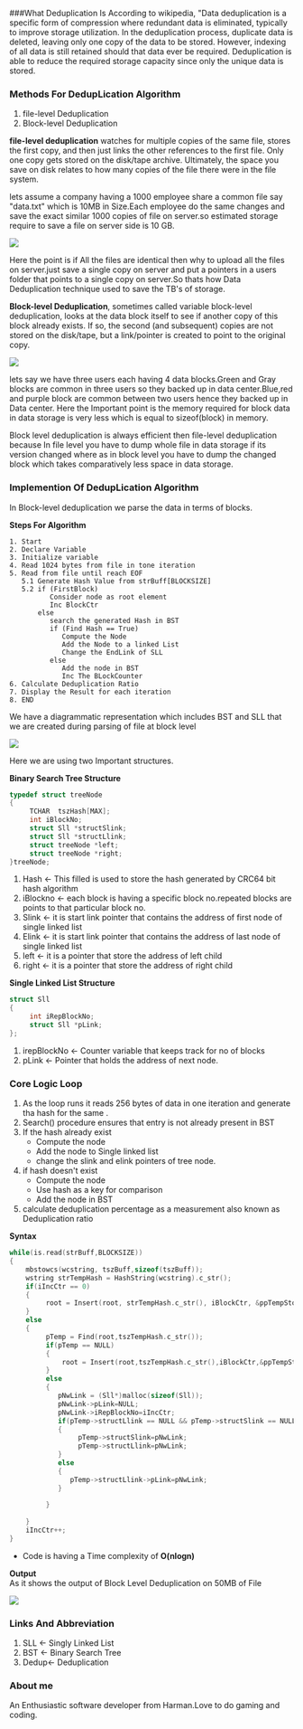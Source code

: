 ###What Deduplication Is
According to wikipedia, "Data deduplication is a specific form of compression where redundant data is eliminated, typically to improve storage utilization. In the deduplication process, duplicate data is deleted, leaving only one copy of the data to be stored. However, indexing of all data is still retained should that data ever be required. Deduplication is able to reduce the required storage capacity since only the unique data is stored. 

### Methods For DedupLication Algorithm
1. file-level Deduplication
2. Block-level Deduplication

**file-level deduplication** watches for multiple copies of the same file, stores the first copy, and then just links the other references to the first file. Only one copy gets stored on the disk/tape archive. Ultimately, the space you save on disk relates to how many copies of the file there were in the file system.

lets assume a company having a 1000 employee share a common file say "data.txt" which is 10MB in Size.Each employee do the same changes and save the exact similar 1000 copies of file on server.so estimated storage require to save a file on server side is 10 GB.

![](https://cloud.githubusercontent.com/assets/13395805/9021561/ab1729ee-3865-11e5-824d-1fdc4b5756b6.png)

Here the point is if All the files are identical then why to upload all the files on server.just save a single copy on server and put a pointers in a users folder that points to a single copy on server.So thats how Data Deduplication technique used to save the TB's of storage.

**Block-level Deduplication**, sometimes called variable block-level deduplication, looks at the data block itself to see if another copy of this block already exists. If so, the second (and subsequent) copies are not stored on the disk/tape, but a link/pointer is created to point to the original copy.

![](https://cloud.githubusercontent.com/assets/13395805/9022930/41e1a472-38a6-11e5-8535-a34e095b5be9.PNG)

lets say we have three users each having 4 data blocks.Green and Gray blocks are common in three users so they backed up in data center.Blue,red and purple block are common between two users hence they backed up in Data center.
Here the Important point is the memory required for block data in data storage is very less which is equal to sizeof(block) in memory.

Block level deduplication is always efficient then file-level deduplication because In file level you have to dump whole file in data storage if its version changed where as in block level you have to dump the changed block which takes comparatively less space in data storage.

### Implemention Of DedupLication Algorithm 
In Block-level deduplication we parse the data in terms of blocks.

**Steps For Algorithm**

```
1. Start
2. Declare Variable 
3. Initialize variable
4. Read 1024 bytes from file in tone iteration
5. Read from file until reach EOF
   5.1 Generate Hash Value from strBuff[BLOCKSIZE]
   5.2 if (FirstBlock) 
          Consider node as root element
          Inc BlockCtr
       else
          search the generated Hash in BST
          if (Find Hash == True)
             Compute the Node
             Add the Node to a linked List 
             Change the EndLink of SLL
          else
             Add the node in BST
             Inc The BLockCounter
6. Calculate Deduplication Ratio
7. Display the Result for each iteration
8. END 
```
We have a diagrammatic representation which includes BST and SLL that we are created during parsing of file at block level

![](https://cloud.githubusercontent.com/assets/13395805/9023169/21f82642-38ae-11e5-977c-2ad0e508ab95.PNG)

Here we are using two Important structures.

**Binary Search Tree Structure**
```C
typedef struct treeNode
{
     TCHAR  tszHash[MAX];
     int iBlockNo;
     struct Sll *structSlink;
     struct Sll *structLlink;
     struct treeNode *left;
     struct treeNode *right;
}treeNode;

```
1. Hash <- This filled is used to store the hash generated by CRC64 bit hash algorithm
2. iBlockno <- each block is having a specific block no.repeated blocks are points to that particular block no.
3. Slink <- it is start link pointer that contains the address of first node of single linked list
4. Elink <- it is start link pointer that contains the address of last node of single linked list
5. left <-  it is a pointer that store the address of left child 
6. right <- it is a pointer that store the address of right child 

**Single Linked List Structure**

```C
struct Sll
{
     int iRepBlockNo;
     struct Sll *pLink;
};

```

1. irepBlockNo <- Counter variable that keeps track for no of blocks
2. pLink <- Pointer that holds the address of next node.  

### Core Logic Loop
1. As the loop runs it reads 256 bytes of data in one iteration and generate tha hash for the same .
2. Search() procedure ensures that entry is not already present in BST
3. If the hash already exist
   * Compute the node
   * Add the node to Single linked list
   * change the slink and elink pointers of tree node.
4. if hash doesn't exist
   * Compute the node
   * Use hash as a key for comparison
   * Add the node in BST 
5. calculate deduplication percentage as a measurement also known as Deduplication ratio 

**Syntax**
```C
while(is.read(strBuff,BLOCKSIZE))
{
    mbstowcs(wcstring, tszBuff,sizeof(tszBuff));
    wstring strTempHash = HashString(wcstring).c_str();
    if(iIncCtr == 0)
    {	
         root = Insert(root, strTempHash.c_str(), iBlockCtr, &ppTempStore)
    }
    else
    {
         pTemp = Find(root,tszTempHash.c_str());
         if(pTemp == NULL)
         {
             root = Insert(root,tszTempHash.c_str(),iBlockCtr,&ppTempStore);
         }
	     else
         {
	        pNwLink = (Sll*)malloc(sizeof(Sll));
	        pNwLink->pLink=NULL;
	        pNwLink->iRepBlockNo=iIncCtr;
	        if(pTemp->structLlink == NULL && pTemp->structSlink == NULL)
            {
	             pTemp->structSlink=pNwLink;
	             pTemp->structLlink=pNwLink;
	        }
	        else
            {
	           pTemp->structLlink->pLink=pNwLink;
	        }
	      
         }   
    
    }      
    iIncCtr++;
}
```
* Code is having a Time complexity of **O(nlogn)**

**Output**	
As it shows the output of Block Level Deduplication on 50MB of File

![](https://cloud.githubusercontent.com/assets/13395805/9027227/cb417c46-396a-11e5-8721-bad0916c7cdb.PNG)

### Links And Abbreviation
1. SLL  <- Singly Linked List
2. BST  <- Binary Search Tree
3. Dedup<- Deduplication

### About me
An Enthusiastic software developer from Harman.Love to do gaming and coding.
